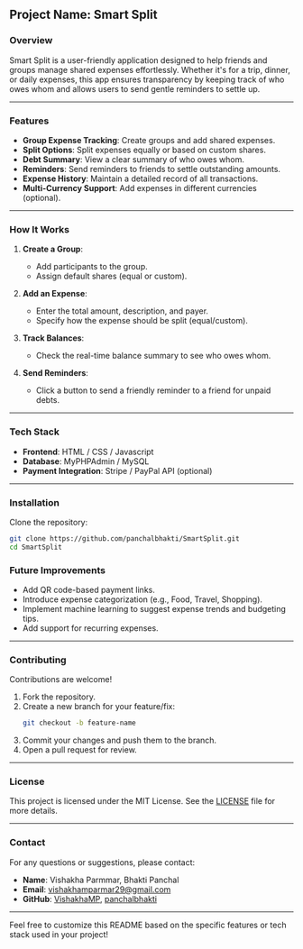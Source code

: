 ## Project Name: **Smart Split**

### Overview
Smart Split is a user-friendly application designed to help friends and groups manage shared expenses effortlessly. Whether it's for a trip, dinner, or daily expenses, this app ensures transparency by keeping track of who owes whom and allows users to send gentle reminders to settle up.

---

### Features
- **Group Expense Tracking**: Create groups and add shared expenses.
- **Split Options**: Split expenses equally or based on custom shares.
- **Debt Summary**: View a clear summary of who owes whom.
- **Reminders**: Send reminders to friends to settle outstanding amounts.
- **Expense History**: Maintain a detailed record of all transactions.
- **Multi-Currency Support**: Add expenses in different currencies (optional).
  
---

### How It Works
1. **Create a Group**:
   - Add participants to the group.
   - Assign default shares (equal or custom).

2. **Add an Expense**:
   - Enter the total amount, description, and payer.
   - Specify how the expense should be split (equal/custom).

3. **Track Balances**:
   - Check the real-time balance summary to see who owes whom.

4. **Send Reminders**:
   - Click a button to send a friendly reminder to a friend for unpaid debts.

---

### Tech Stack
- **Frontend**: HTML / CSS / Javascript
- **Database**: MyPHPAdmin / MySQL 
- **Payment Integration**: Stripe / PayPal API (optional)

---

### Installation
   Clone the repository:  
   ```bash
   git clone https://github.com/panchalbhakti/SmartSplit.git
   cd SmartSplit
   ```


### Future Improvements
- Add QR code-based payment links.
- Introduce expense categorization (e.g., Food, Travel, Shopping).
- Implement machine learning to suggest expense trends and budgeting tips.
- Add support for recurring expenses.

---

### Contributing
Contributions are welcome!  
1. Fork the repository.  
2. Create a new branch for your feature/fix:  
   ```bash
   git checkout -b feature-name
   ```
3. Commit your changes and push them to the branch.  
4. Open a pull request for review.

---

### License
This project is licensed under the MIT License. See the [LICENSE](LICENSE) file for more details.  

---

### Contact
For any questions or suggestions, please contact:  
- **Name**: Vishakha Parmmar, Bhakti Panchal
- **Email**: vishakhamparmar29@gmail.com
- **GitHub**: [VishakhaMP](https://github.com/VishakhaMP), [panchalbhakti](https://github.com/panchalbhakti)

--- 

Feel free to customize this README based on the specific features or tech stack used in your project!
